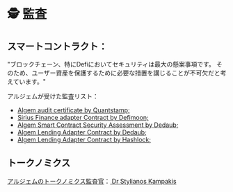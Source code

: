 # 🕵 監査

## スマートコントラクト：

"ブロックチェーン、特にDefiにおいてセキュリティは最大の懸案事項です。 そのため、ユーザー資産を保護するために必要な措置を講じることが不可欠だと考えています。"

アルジェムが受けた監査リスト：

* [Algem audit certificate by Quantstamp;](https://github.com/AlgemDeFi/audits/blob/main/AlgemQuantstampCertifacate.png)
* [Sirius Finance adapter Contract by Defimoon;](https://github.com/AlgemDeFi/audits/blob/main/SiriusHandler\_reAuditReport.pdf)
* [Algem Smart Contract Security Assessment by Dedaub;](https://github.com/AlgemDeFi/audits/blob/main/Algem%20Smart%20Contract%20Security%20Assessment%20-%2026%20Jan%202023.pdf)
* [Algem Lending Adapter Contract by Dedaub;](https://github.com/AlgemDeFi/audits/blob/main/Algem%20Audit%20Lending%20Adapter%20-%20Dedaub.pdf)
* [Algem Lending Adapter Contract by Hashlock;](https://github.com/AlgemDeFi/audits/blob/main/Hashlock%20Smart%20Contract%20Audit%20Report%20-%20Lending%20Adapter.pdf)

## トークノミクス

[アルジェムのトークノミクス監査官](https://github.com/AlgemDeFi/audits/blob/main/Algem%20Tokenomics%20Audit.pdf)：[ Dr Stylianos Kampakis](https://www.linkedin.com/in/dr-stylianos-kampakis/?originalSubdomain=uk)
